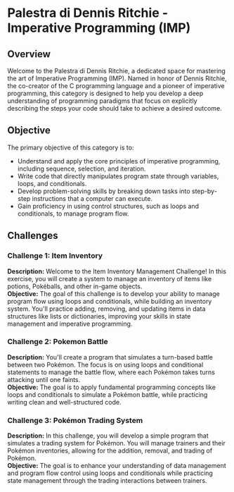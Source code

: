# Palestra di Dennis Ritchie - Imperative Programming (IMP)

## Overview
Welcome to the Palestra di Dennis Ritchie, a dedicated space for mastering the art of Imperative Programming (IMP). Named in honor of Dennis Ritchie, the co-creator of the C programming language and a pioneer of imperative programming, this category is designed to help you develop a deep understanding of programming paradigms that focus on explicitly describing the steps your code should take to achieve a desired outcome.

## Objective
The primary objective of this category is to:
- Understand and apply the core principles of imperative programming, including sequence, selection, and iteration.
- Write code that directly manipulates program state through variables, loops, and conditionals.
- Develop problem-solving skills by breaking down tasks into step-by-step instructions that a computer can execute.
- Gain proficiency in using control structures, such as loops and conditionals, to manage program flow.

## Challenges
### Challenge 1: Item Inventory
**Description:** Welcome to the Item Inventory Management Challenge! In this exercise, you will create a system to manage an inventory of items like potions, Pokéballs, and other in-game objects. <br>
**Objective:** The goal of this challenge is to develop your ability to manage program flow using loops and conditionals, while building an inventory system. You'll practice adding, removing, and updating items in data structures like lists or dictionaries, improving your skills in state management and imperative programming.

### Challenge 2: Pokemon Battle
**Description:** You'll create a program that simulates a turn-based battle between two Pokémon. The focus is on using loops and conditional statements to manage the battle flow, where each Pokémon takes turns attacking until one faints. <br>
**Objective:** The goal is to apply fundamental programming concepts like loops and conditionals to simulate a Pokémon battle, while practicing writing clean and well-structured code.

### Challenge 3: Pokémon Trading System
**Description:** In this challenge, you will develop a simple program that simulates a trading system for Pokémon. You will manage trainers and their Pokémon inventories, allowing for the addition, removal, and trading of Pokémon. <br>
**Objective:** The goal is to enhance your understanding of data management and program flow control using loops and conditionals while practicing state management through the trading interactions between trainers.
